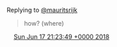 Replying to [@mauritsrijk](https://twitter.com/mauritsrijk/status/1008394613961478144)

> how? \(where\)

<img src="../../media/tweet.ico" width="12" /> [Sun Jun 17 21:23:49 +0000 2018](https://twitter.com/DromerDenker/status/1008460228516614144)